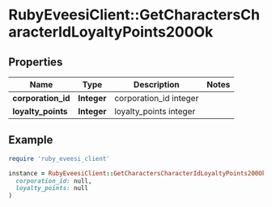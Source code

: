 # RubyEveesiClient::GetCharactersCharacterIdLoyaltyPoints200Ok

## Properties

| Name | Type | Description | Notes |
| ---- | ---- | ----------- | ----- |
| **corporation_id** | **Integer** | corporation_id integer |  |
| **loyalty_points** | **Integer** | loyalty_points integer |  |

## Example

```ruby
require 'ruby_eveesi_client'

instance = RubyEveesiClient::GetCharactersCharacterIdLoyaltyPoints200Ok.new(
  corporation_id: null,
  loyalty_points: null
)
```

